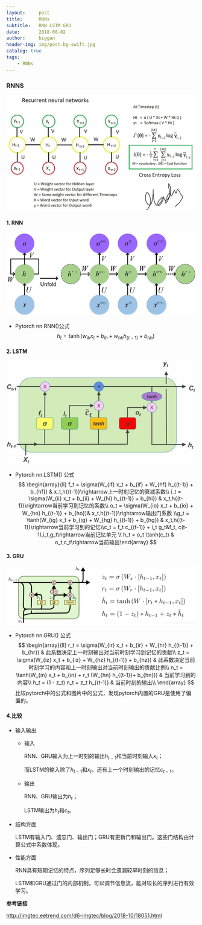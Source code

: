 ```yaml
---
layout:     post
title:      RNNs
subtitle:   RNN LSTM GRU
date:       2018-08-02
author:     biggan
header-img: img/post-bg-swift.jpg
catalog: true
tags:
    - RNNs
---
```


### RNNS

![RNN](/img/RNN.jpeg)


#### 1. RNN


![The-standard-RNN-and-unfolded-RNN](/img/The-standard-RNN-and-unfolded-RNN.png)

- Pytorch nn.RNN()公式
  $$
  h_t = \tanh(w_{ih} x_t + b_{ih}  +  w_{hh} h_{(t-1)} + b_{hh})
  $$



#### 2. LSTM

![lstm_gaitubao_com_605x327](/img/lstm_gaitubao_com_605x327-1554117844092.jpg)

- Pytorch nn.LSTM() 公式
  $$
  \begin{array}{ll}
              f_t = \sigma(W_{if} x_t + b_{if} + W_{hf} h_{(t-1)} + b_{hf}) & x_t,h{(t-1)}\rightarrow上一时刻记忆的衰减系数\\  i_t = \sigma(W_{ii} x_t + b_{ii} + W_{hi} h_{(t-1)} + b_{hi}) & x_t,h{(t-1)}\rightarrow当前学习到记忆的系数\\
  o_t = \sigma(W_{io} x_t + b_{io} + W_{ho} h_{(t-1)} + b_{ho})& x_t,h{(t-1)}\rightarrow输出门系数 \\g_t = \tanh(W_{ig} x_t + b_{ig} + W_{hg} h_{(t-1)} + b_{hg}) & x_t,h{(t-1)}\rightarrow当前学习到的记忆\\c_t = f_t c_{(t-1)} + i_t g_t&f_t, c(t-1),i_t,g_t\rightarrow当前记忆单元 \\            
               h_t = o_t \tanh(c_t)  & o_t,c_t\rightarrow当前输出\end{array}
  $$

#### 3. GRU

![img](/img/20170511162847091.png)

- Pytorch nn.GRU() 公式
  $$
  \begin{array}{ll}
              r_t = \sigma(W_{ir} x_t + b_{ir} + W_{hr} h_{(t-1)} + b_{hr}) & 此系数决定上一时刻输出对当前时刻学习到记忆的贡献\\
              z_t = \sigma(W_{iz} x_t + b_{iz} + W_{hz} h_{(t-1)} + b_{hz}) & 此系数决定当前时刻学习的内容和上一时刻输出对当前时刻输出的贡献比例\\ 
              n_t = \tanh(W_{in} x_t + b_{in} + r_t (W_{hn} h_{(t-1)}+ b_{hn})) & 当前学习到的内容\\
              h_t = (1 - z_t) n_t + z_t h_{(t-1)} & 当前时刻的输出\\
              \end{array}
  $$
  比较pytorch中的公式和图片中的公式，发现pytorch内置的GRU是使用了偏置的。



#### 4.比较

- 输入输出

  - 输入

    RNN、GRU输入为上一时刻的输出$h_{t-1}$和当前时刻输入$x_t$；

    而LSTM的输入除了$h_{t-1}$和$x_t$，还有上一个时刻输出的记忆$c_{t-1}$。

  - 输出

    RNN、GRU输出为$h_{t}$；

    LSTM输出为$h_{t}$和$c_t$。

- 结构方面

  LSTM有输入门、遗忘门、输出门；GRU有更新门和输出门。这些门结构由计算公式中系数体现。

- 性能方面

  RNN具有短期记忆的特点，序列足够长时会遗漏较早时刻的信息；

  LSTM和GRU通过门的内部机制，可以调节信息流，能对较长的序列进行有效学习。



**参考链接**

http://imgtec.eetrend.com/d6-imgtec/blog/2018-10/18051.html

